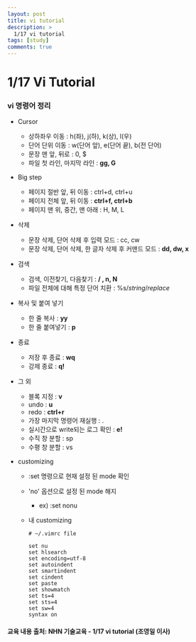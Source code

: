 ```yaml
---
layout: post
title: vi tutorial
description: >
  1/17 vi tutorial
tags: [study]
comments: true
---
```


# 1/17 Vi Tutorial

### vi 명령어 정리

- Cursor

  - 상하좌우 이동 : h(좌), j(하), k(상), l(우)
  - 단어 단위 이동 : w(단어 앞), e(단어 끝), b(전 단어)
  - 문장 맨 앞, 뒤로 : 0, $
  - 파일 첫 라인, 마지막 라인 : **gg, G**

- Big step

  - 페이지 절반 앞, 뒤 이동 : ctrl+d, ctrl+u
  - 페이지 전체 앞, 뒤 이동 : **ctrl+f, ctrl+b**
  - 페이지 맨 위, 중간, 맨 아래 : H, M, L

- 삭제

  - 문장 삭제, 단어 삭제 후 입력 모드 : cc, cw
  - 문장 삭제, 단어 삭제, 한 글자 삭제 후 커맨드 모드 : **dd, dw, x**

- 검색

  - 검색, 이전찾기, 다음찾기 : **/ , n, N**
  - 파일 전체에 대해 특정 단어 치환 : %s/*string*/*replace*

- 복사 및 붙여 넣기

  - 한 줄 복사 : **yy**
  - 한 줄 붙여넣기 : **p**

- 종료

  - 저장 후 종료 : **wq**
  - 강제 종료 : **q!**

- 그 외

  - 블록 지정 : **v**
  - undo : **u**
  - redo : **ctrl+r**
  - 가장 마지막 명령어 재실행 : .
  - 실시간으로 write되는 로그 확인 : **e!**
  - 수직 창 분할 : sp
  - 수평 창 분할 : vs

- customizing

  - :set 명령으로 현재 설정 된 mode 확인

  - 'no' 옵션으로 설정 된 mode 해지 

    - ex) :set nonu

  - 내 customizing

    ```
    # ~/.vimrc file
    
    set nu
    set hlsearch
    set encoding=utf-8
    set autoindent
    set smartindent
    set cindent
    set paste
    set showmatch
    set ts=4
    set sts=4
    set sw=4
    syntax on
    ```



#### 교육 내용 출처: NHN 기술교육 - 1/17 vi tutorial (조영일 이사)